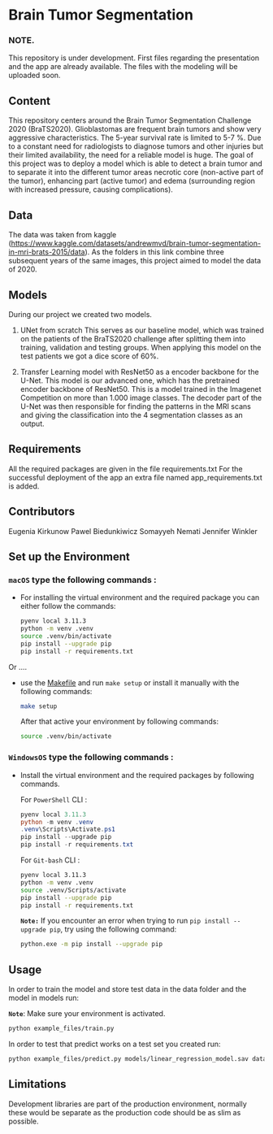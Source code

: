 # Brain Tumor Segmentation

### NOTE.
This repository is under development. First files regarding the presentation and the app are already available. 
The files with the modeling will be uploaded soon.

## Content
This repository centers around the Brain Tumor Segmentation Challenge 2020 (BraTS2020). 
Glioblastomas are frequent brain tumors and show very aggressive characteristics. The 5-year survival rate is limited to 5-7 %.
Due to a constant need for radiologists to diagnose tumors and other injuries but their limited availability, the need for a reliable model is huge.
The goal of this project was to deploy a model which is able to detect a brain tumor and to separate it into the different tumor areas necrotic core (non-active part of the tumor), enhancing part (active tumor) and edema (surrounding region with increased pressure, causing complications).

## Data
The data was taken from kaggle (https://www.kaggle.com/datasets/andrewmvd/brain-tumor-segmentation-in-mri-brats-2015/data). 
As the folders in this link combine three subsequent years of the same images, this project aimed to model the data of 2020.

## Models
During our project we created two models.
1. UNet from scratch
   This serves as our baseline model, which was trained on the patients of the BraTS2020 challenge after splitting them into training, validation and testing groups.
   When applying this model on the test patients we got a dice score of 60%.
    
2. Transfer Learning model with ResNet50 as a encoder backbone for the U-Net.
   This model is our advanced one, which has the pretrained encoder backbone of ResNet50. This is a model trained in the Imagenet Competition on more than 1.000 image classes. The decoder part of the U-Net was then responsible for finding the patterns in the MRI scans and giving the classification into the 4 segmentation classes as an     output. 

## Requirements
All the required packages are given in the file requirements.txt
For the successful deployment of the app an extra file named app_requirements.txt is added.

## Contributors
Eugenia Kirkunow
Pawel Biedunkiwicz
Somayyeh Nemati
Jennifer Winkler

## Set up the Environment
### **`macOS`** type the following commands : 



- For installing the virtual environment and the required package you can either follow the commands:

    ```BASH
    pyenv local 3.11.3
    python -m venv .venv
    source .venv/bin/activate
    pip install --upgrade pip
    pip install -r requirements.txt
    ```
Or ....
-  use the [Makefile](Makefile) and run `make setup` or install it manually with the following commands:

     ```BASH
    make setup
    ```
    After that active your environment by following commands:
    ```BASH
    source .venv/bin/activate
    ```

### **`WindowsOS`** type the following commands :

- Install the virtual environment and the required packages by following commands.

   For `PowerShell` CLI :

    ```PowerShell
    pyenv local 3.11.3
    python -m venv .venv
    .venv\Scripts\Activate.ps1
    pip install --upgrade pip
    pip install -r requirements.txt
    ```

    For `Git-bash` CLI :
  
    ```BASH
    pyenv local 3.11.3
    python -m venv .venv
    source .venv/Scripts/activate
    pip install --upgrade pip
    pip install -r requirements.txt
    ```

    **`Note:`**
    If you encounter an error when trying to run `pip install --upgrade pip`, try using the following command:
    ```Bash
    python.exe -m pip install --upgrade pip
    ```


   
## Usage

In order to train the model and store test data in the data folder and the model in models run:

**`Note`**: Make sure your environment is activated.

```bash
python example_files/train.py  
```

In order to test that predict works on a test set you created run:

```bash
python example_files/predict.py models/linear_regression_model.sav data/X_test.csv data/y_test.csv
```

## Limitations

Development libraries are part of the production environment, normally these would be separate as the production code should be as slim as possible.


